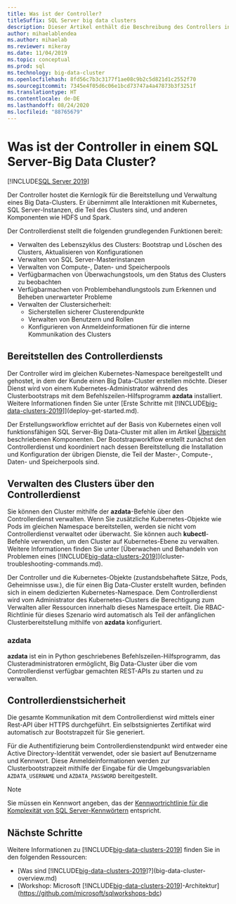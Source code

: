 ```yaml
---
title: Was ist der Controller?
titleSuffix: SQL Server big data clusters
description: Dieser Artikel enthält die Beschreibung des Controllers in einem Big Data-Cluster für SQL Server.
author: mihaelablendea
ms.author: mihaelab
ms.reviewer: mikeray
ms.date: 11/04/2019
ms.topic: conceptual
ms.prod: sql
ms.technology: big-data-cluster
ms.openlocfilehash: 8fd56c7b3c3177f1ae08c9b2c5d821d1c2552f70
ms.sourcegitcommit: 7345e4f05d6c06e1bcd73747a4a47873b3f3251f
ms.translationtype: HT
ms.contentlocale: de-DE
ms.lasthandoff: 08/24/2020
ms.locfileid: "88765679"
---
```

# <a name="what-is-the-controller-on-a-sql-server-big-data-cluster"></a>Was ist der Controller in einem SQL Server-Big Data Cluster?

[!INCLUDE[SQL Server 2019](../includes/applies-to-version/sqlserver2019.md)]

Der Controller hostet die Kernlogik für die Bereitstellung und Verwaltung eines Big Data-Clusters. Er übernimmt alle Interaktionen mit Kubernetes, SQL Server-Instanzen, die Teil des Clusters sind, und anderen Komponenten wie HDFS und Spark.

Der Controllerdienst stellt die folgenden grundlegenden Funktionen bereit:

- Verwalten des Lebenszyklus des Clusters: Bootstrap und Löschen des Clusters, Aktualisieren von Konfigurationen
- Verwalten von SQL Server-Masterinstanzen
- Verwalten von Compute-, Daten- und Speicherpools
- Verfügbarmachen von Überwachungstools, um den Status des Clusters zu beobachten
- Verfügbarmachen von Problembehandlungstools zum Erkennen und Beheben unerwarteter Probleme
- Verwalten der Clustersicherheit:
  - Sicherstellen sicherer Clusterendpunkte
  - Verwalten von Benutzern und Rollen
  - Konfigurieren von Anmeldeinformationen für die interne Kommunikation des Clusters

## <a name="deploying-the-controller-service"></a>Bereitstellen des Controllerdiensts

Der Controller wird im gleichen Kubernetes-Namespace bereitgestellt und gehostet, in dem der Kunde einen Big Data-Cluster erstellen möchte. Dieser Dienst wird von einem Kubernetes-Administrator während des Clusterbootstraps mit dem Befehlszeilen-Hilfsprogramm **azdata** installiert. Weitere Informationen finden Sie unter [Erste Schritte mit [!INCLUDE[big-data-clusters-2019](../includes/ssbigdataclusters-ss-nover.md)]](deploy-get-started.md).

Der Erstellungsworkflow errichtet auf der Basis von Kubernetes einen voll funktionsfähigen SQL Server-Big Data-Cluster mit allen im Artikel [Übersicht](big-data-cluster-overview.md) beschriebenen Komponenten. Der Bootstrapworkflow erstellt zunächst den Controllerdienst und koordiniert nach dessen Bereitstellung die Installation und Konfiguration der übrigen Dienste, die Teil der Master-, Compute-, Daten- und Speicherpools sind.

## <a name="managing-the-cluster-through-the-controller-service"></a>Verwalten des Clusters über den Controllerdienst

Sie können den Cluster mithilfe der **azdata**-Befehle über den Controllerdienst verwalten. Wenn Sie zusätzliche Kubernetes-Objekte wie Pods im gleichen Namespace bereitstellen, werden sie nicht vom Controllerdienst verwaltet oder überwacht. Sie können auch **kubectl**-Befehle verwenden, um den Cluster auf Kubernetes-Ebene zu verwalten. Weitere Informationen finden Sie unter [Überwachen und Behandeln von Problemen eines [!INCLUDE[big-data-clusters-2019](../includes/ssbigdataclusters-ss-nover.md)]](cluster-troubleshooting-commands.md).

Der Controller und die Kubernetes-Objekte (zustandsbehaftete Sätze, Pods, Geheimnisse usw.), die für einen Big Data-Cluster erstellt wurden, befinden sich in einem dedizierten Kubernetes-Namespace. Dem Controllerdienst wird vom Administrator des Kubernetes-Clusters die Berechtigung zum Verwalten aller Ressourcen innerhalb dieses Namespace erteilt.  Die RBAC-Richtlinie für dieses Szenario wird automatisch als Teil der anfänglichen Clusterbereitstellung mithilfe von **azdata** konfiguriert.

### <a name="azdata"></a>azdata

**azdata** ist ein in Python geschriebenes Befehlszeilen-Hilfsprogramm, das Clusteradministratoren ermöglicht, Big Data-Cluster über die vom Controllerdienst verfügbar gemachten REST-APIs zu starten und zu verwalten.

## <a name="controller-service-security"></a>Controllerdienstsicherheit

Die gesamte Kommunikation mit dem Controllerdienst wird mittels einer Rest-API über HTTPS durchgeführt. Ein selbstsigniertes Zertifikat wird automatisch zur Bootstrapzeit für Sie generiert. 

Für die Authentifizierung beim Controllerdienstendpunkt wird entweder eine Active Directory-Identität verwendet, oder sie basiert auf Benutzername und Kennwort. Diese Anmeldeinformationen werden zur Clusterbootstrapzeit mithilfe der Eingabe für die Umgebungsvariablen `AZDATA_USERNAME` und `AZDATA_PASSWORD` bereitgestellt.

> [!NOTE]
> Sie müssen ein Kennwort angeben, das der [Kennwortrichtlinie für die Komplexität von SQL Server-Kennwörtern](../relational-databases/security/password-policy.md?view=sql-server-2017) entspricht.

## <a name="next-steps"></a>Nächste Schritte

Weitere Informationen zu [!INCLUDE[big-data-clusters-2019](../includes/ssbigdataclusters-ss-nover.md)] finden Sie in den folgenden Ressourcen:

- [Was sind [!INCLUDE[big-data-clusters-2019](../includes/ssbigdataclusters-ver15.md)]?](big-data-cluster-overview.md)
- [Workshop: Microsoft [!INCLUDE[big-data-clusters-2019](../includes/ssbigdataclusters-ss-nover.md)]-Architektur](https://github.com/microsoft/sqlworkshops-bdc)